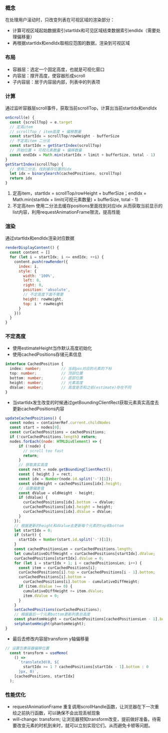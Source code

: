 ### 概念
在处理用户滚动时，只改变列表在可视区域的渲染部分：
- 计算可视区域起始数据索引startIdx和可见区域结束数据索引endIdx（需要处理偏移量）
- 再根据startIdx和endIdx取相应范围的数据，渲染到可视区域

### 布局
- 容器层：选定一个固定高度，也就是可视化窗口
- 内容层：撑开高度，使容器形成scroll
- 子内容层：居于内容层内部，列表中的列表项

### 计算
通过监听容器层scroll事件，获取当前scrollTop，计算出当前startIdx和endIdx
```js
onScroll(e) {
  const {scrollTop} = e.target
  // 定高item
  // scrollTop / item高度 + 偏移数量
  const startIdx = scrollTop/rowHeight - bufferSize
  // 不定高item 二分法
  const startIdx = getStartIndex(scrollTop)
  // 开始位置 + 可视元素数量 + 偏移数量
  const endIdx = Math.min(startIdx + limit + bufferSize, total - 1)
}
getStartIndex(scrollTop) {
  // 使用二分法，找到缓存位置的idx
  let idx = binarySearch(cachedPositions, scrollTop)
  return idx
}
```
1. 定高item，startIdx = scrollTop/rowHeight + bufferSize；endIdx = Math.min(startIdx + limit(可视元素数量) + bufferSize, total - 1)
2. 不定高item 使用二分法去缓存positions里面找到对应idx
从而获取当前显示的list内容，利用requestAnimationFrame限流，提高性能

### 渲染
通过startIdx和endIdx渲染对应数据
```js
renderDisplayContent() {
  const content = []
  for (let i = startIdx; i <= endIdx; ++i) {
    content.push(rowRender({
      index: i,
      style: {
        width: '100%',
        left: 0,
        right: 0,
        position: 'absolute',
        // 不定高度下面不需要
        height: rowHeight,
        top: i * rowHeight
      }
    }))
  }
}
```

### 不定高度
- 使用estimateHeight当作默认高度初始化
- 使用cachedPositions存储元素信息
```ts
interface CachedPosition {
  index: number;         // 当前pos对应的元素的下标
  top: number;           // 顶部位置
  bottom: number;        // 底部位置
  height: number;        // 元素高度
  dValue: number;        // 高度是否和之前(estimate)存在不同
}
```
- 当startIdx发生改变的时候通过getBoundingClientRect获取元素真实高度去更新cachedPositions内容
```js
updateCachedPositions() {
  const nodes = containerRef.current.childNodes
  const start = nodes[0];
  const curCachedPositions = cachedPositions;
  if (!curCachedPositions.length) return;
  nodes.forEach((node: HTMLDivElement) => {
      if (!node) {
        // scroll too fast
        return;
      }
      // 获取真实高度
      const rect = node.getBoundingClientRect();
      const { height } = rect;
      const idx = Number(node.id.split('-')[1]);
      const oldHeight = cachedPositions[idx].height;
      // 设置偏差值
      const dValue = oldHeight - height;
      if (dValue) {
        curCachedPositions[idx].bottom -= dValue;
        curCachedPositions[idx].height = height;
        curCachedPositions[idx].dValue = dValue;
      }
    });
    // 根据更新的height和dValue去更新每个元素的top和bottom
    let startIdx = 0;
    if (start) {
      startIdx = Number(start.id.split('-')[1]);
    }
    const cachedPositionsLen = curCachedPositions.length;
    let cumulativeDiffHeight = curCachedPositions[startIdx].dValue;
    curCachedPositions[startIdx].dValue = 0;
    for (let i = startIdx + 1; i < cachedPositionsLen; i++) {
      const item = curCachedPositions[i];
      curCachedPositions[i].top = curCachedPositions[i - 1].bottom;
      curCachedPositions[i].bottom =
        curCachedPositions[i].bottom - cumulativeDiffHeight;
      if (item.dValue !== 0) {
        cumulativeDiffHeight += item.dValue;
        item.dValue = 0;
      }
    }
    setCachedPositions(curCachedPositions);
    // 根据最后一个元素bottom更新列表总高度
    const phantomHeight = curCachedPositions[cachedPositionsLen - 1].bottom;
    setphantomHeight(phantomHeight);
}
```
- 最后去修改内容层transform y轴偏移量
```js
// 设置包裹容器偏移位置
  const transform = useMemo(
    () =>
      `translate3d(0, ${
        startIdx >= 1 ? cachedPositions[startIdx - 1].bottom : 0
      }px, 0)`,
    [cachedPositions, startIdx]
  );
```

### 性能优化
- requestAnimationFrame
重复调用scrollHandle函数，让浏览器在下一次重绘之前执行函数，可以确保不会出现丢帧现象
- will-change: transform;
让浏览器预知transform改变，提前做好准备。待需要改变元素的时机到来时，就可以立刻实现它们。从而避免卡顿等问题。